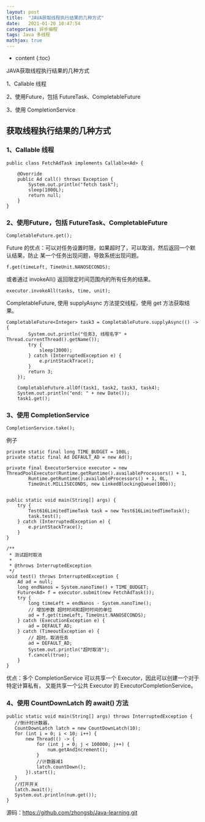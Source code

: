 ```yaml
---
layout: post
title:  "JAVA获取线程执行结果的几种方式"
date:   2021-01-20 10:47:54
categories: 异步编程
tags: Java 多线程
mathjax: true
---
```


* content
{:toc}

JAVA获取线程执行结果的几种方式

1、Callable 线程

2、使用Future，包括 FutureTask、CompletableFuture

3、使用 CompletionService





## 获取线程执行结果的几种方式

### 1、Callable 线程

    public class FetchAdTask implements Callable<Ad> {
    
        @Override
        public Ad call() throws Exception {
            System.out.println("fetch task");
            sleep(1000L);
            return null;
        }
    }

### 2、使用Future，包括 FutureTask、CompletableFuture

    CompletableFuture.get();
    
Future 的优点：可以对任务设置时限，如果超时了，可以取消，然后返回一个默认结果，防止
某一个任务出现问题，导致系统出现问题。

    f.get(timeLeft, TimeUnit.NANOSECONDS);
    
或者通过 invokeAll() 返回限定时间范围内的所有任务的结果。     

    executor.invokeAll(tasks, time, unit);   

CompletableFuture, 使用 supplyAsync 方法提交线程，使用 get 方法获取结果。

    CompletableFuture<Integer> task3 = CompletableFuture.supplyAsync(() -> {
            System.out.println("任务3, 线程名字" + Thread.currentThread().getName());
            try {
                sleep(3000);
            } catch (InterruptedException e) {
                e.printStackTrace();
            }
            return 3;
        });

        CompletableFuture.allOf(task1, task2, task3, task4);
        System.out.println("end: " + new Date());
        task1.get();

### 3、使用 CompletionService

    CompletionService.take();
    
例子

    private static final long TIME_BUDGET = 100L;
    private static final Ad DEFAULT_AD = new Ad();

    private final ExecutorService executor = new ThreadPoolExecutor(Runtime.getRuntime().availableProcessors() + 1,
            Runtime.getRuntime().availableProcessors() + 1, 0L,
            TimeUnit.MILLISECONDS, new LinkedBlockingQueue(1000));
    

    public static void main(String[] args) {
        try {
            Test616LimitedTimeTask task = new Test616LimitedTimeTask();
            task.test();
        } catch (InterruptedException e) {
            e.printStackTrace();
        }
    }

    /**
     * 测试超时取消
     *
     * @throws InterruptedException
     */
    void test() throws InterruptedException {
        Ad ad = null;
        long endNanos = System.nanoTime() + TIME_BUDGET;
        Future<Ad> f = executor.submit(new FetchAdTask());
        try {
            long timeLeft = endNanos - System.nanoTime();
            // 增加参数 超时时间和超时时间的单位
            ad = f.get(timeLeft, TimeUnit.NANOSECONDS);
        } catch (ExecutionException e) {
            ad = DEFAULT_AD;
        } catch (TimeoutException e) {
            // 超时，取消任务
            ad = DEFAULT_AD;
            System.out.println("超时取消");
            f.cancel(true);
        }
    }    
    
优点：多个 CompletionService 可以共享一个 Executor，因此可以创建一个对于特定计算私有，
又能共享一个公共 Executor 的 ExecutorCompletionService。

### 4、使用 CountDownLatch 的 await() 方法
   
```
public static void main(String[] args) throws InterruptedException {
   //倒计时计数器，
   CountDownLatch latch = new CountDownLatch(10);
   for (int i = 0; i < 10; i++) {
       new Thread(() -> {
           for (int j = 0; j < 100000; j++) {
               num.getAndIncrement();
           }
           //计数器减1
           latch.countDown();
       }).start();
   }
   //打开开关
   latch.await();
   System.out.println(num.get());
}
```   


源码：https://github.com/zhongsb/Java-learning.git